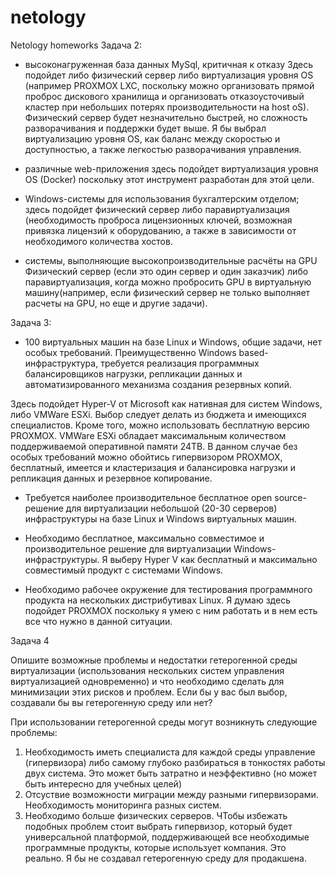 # netology
Netology homeworks
Задача 2:

- высоконагруженная база данных MySql, критичная к отказу
  Здесь подойдет либо физический сервер либо виртуализация уровня OS (например PROXMOX LXC, поскольку можно организовать прямой
  проброс дискового хранилища и организовать отказоусточивый кластер при небольших потерях производительности на host oS).
  Физический сервер будет незначительно быстрей, но сложность разворачивания и поддержки будет выше.
  Я бы выбрал виртуализацию уровня OS, как баланс между скоростью и доступностью, а также легкостью разворачивания управления.
  
- различные web-приложения
  здесь подойдет виртуализация уровня OS (Docker) поскольку этот инструмент разработан для этой цели.
  
- Windows-системы для использования бухгалтерским отделом;
  здесь подойдет физический сервер либо паравиртуализация (необходимость проброса лицензионных ключей, возможная привязка
  лицензий к оборудованию, а также в зависимости от необходимого количества хостов.

- системы, выполняющие высокопроизводительные расчёты на GPU
  Физический сервер (если это один сервер и один заказчик) либо паравиртуализация, когда можно пробросить GPU в виртуальную
  машину(например, если физический сервер не только выполняет расчеты на GPU, но еще и другие задачи).
  
Задача 3:

- 100 виртуальных машин на базе Linux и Windows, общие задачи, нет особых требований. Преимущественно Windows based-инфраструктура,
  требуется реализация программных балансировщиков нагрузки, репликации данных и автоматизированного механизма создания резервных копий.
  
Здесь подойдет Hyper-V от Microsoft как нативная для систем Windows, либо VMWare ESXi. Выбор следует делать из бюджета и 
имеющихся специалистов. Кроме того, можно использовать бесплатную версию PROXMOX.  VMWare ESXi обладает максимальным количеством поддерживаемой оперативной памяти 24TB.
В данном случае без особых требований можно обойтись гипервизором PROXMOX, бесплатный, имеется и кластеризация и балансировка нагрузки и репликация данных и резервное копирование.

- Требуется наиболее производительное бесплатное open source-решение для виртуализации небольшой (20-30 серверов) инфраструктуры на базе Linux и Windows виртуальных машин.

- Необходимо бесплатное, максимально совместимое и производительное решение для виртуализации Windows-инфраструктуры.
  Я выберу Hyper V как бесплатный и максимально совместимый продукт с системами Windows.

- Необходимо рабочее окружение для тестирования программного продукта на нескольких дистрибутивах Linux.
Я думаю здесь подойдет PROXMOX поскольку я умею с ним работать и в нем есть все что нужно в данной ситуации.

Задача 4

Опишите возможные проблемы и недостатки гетерогенной среды виртуализации 
(использования нескольких систем управления виртуализацией одновременно) и 
что необходимо сделать для минимизации этих рисков и проблем. 
Если бы у вас был выбор, создавали бы вы гетерогенную среду или нет?

При использовании гетерогенной среды могут возникнуть следующие проблемы:
1. Необходимость иметь специалиста для каждой среды управление (гипервизора) либо самому глубоко разбираться в тонкостях
   работы двух система. Это может быть затратно и неэффективно (но может быть интересно для учебных целей) 
3. Отсуствие возможности миграции между разными гипервизорами. Необходимость мониторинга разных систем.
4. Необходимо больше физических серверов.
   ЧТобы избежать подобных проблем стоит выбрать гипервизор, который будет универсальной платформой, поддерживающей все
   необходимые программные продукты, которые использует компания. Это реально.
   Я бы не создавал гетерогенную среду для продакшена. 




  
